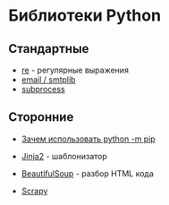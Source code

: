 # Библиотеки Python

## Стандартные 

- [re](re) - регулярные выражения
- [email / smtplib](smtplib)
- [subprocess](subprocess)

## Сторонние

- [Зачем использовать python -m pip](https://habr.com/ru/company/otus/blog/475392/)

- [Jinja2](jinja) - шаблонизатор
- [BeautifulSoup](beautifulsoup) - разбор HTML кода
- [Scrapy](https://www.digitalocean.com/community/tutorials/how-to-crawl-a-web-page-with-scrapy-and-python-3)
